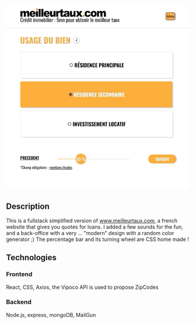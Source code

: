 ![](demo/MT.gif)

## Description

This is a fullstack simplified version of www.meilleurtaux.com, a french website that gives you quotes for loans.
I added a few sounds for the fun, and a back-office with a very ... "modern" design with a random color generator ;)
The percentage bar and its turning wheel are CSS home made !

## Technologies

### Frontend

React, CSS, Axios, the Vipoco API is used to propose ZipCodes

### Backend

Node.js, express, mongoDB, MailGun
